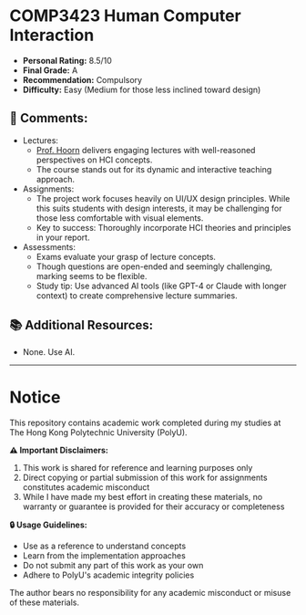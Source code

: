 # COMP3423 Human Computer Interaction

- **Personal Rating:** 8.5/10
- **Final Grade:** A
- **Recommendation:** Compulsory
- **Difficulty:** Easy (Medium for those less inclined toward design)

## 💭 Comments:
- Lectures:
  - [Prof. Hoorn](https://www.polyu.edu.hk/sd/people/academic-staff/hoorn-johan/) delivers engaging lectures with well-reasoned perspectives on HCI concepts.
  - The course stands out for its dynamic and interactive teaching approach.
- Assignments:
  - The project work focuses heavily on UI/UX design principles. While this suits students with design interests, it may be challenging for those less comfortable with visual elements.
  - Key to success: Thoroughly incorporate HCI theories and principles in your report.
- Assessments:
  - Exams evaluate your grasp of lecture concepts.
  - Though questions are open-ended and seemingly challenging, marking seems to be flexible.
  - Study tip: Use advanced AI tools (like GPT-4 or Claude with longer context) to create comprehensive lecture summaries.

## 📚 Additional Resources:
- None. Use AI.

---

# Notice

This repository contains academic work completed during my studies at The Hong Kong Polytechnic University (PolyU). 

**⚠️ Important Disclaimers:**
1. This work is shared for reference and learning purposes only
2. Direct copying or partial submission of this work for assignments constitutes academic misconduct
3. While I have made my best effort in creating these materials, no warranty or guarantee is provided for their accuracy or completeness

**🔒 Usage Guidelines:**
- Use as a reference to understand concepts
- Learn from the implementation approaches
- Do not submit any part of this work as your own
- Adhere to PolyU's academic integrity policies

The author bears no responsibility for any academic misconduct or misuse of these materials.
